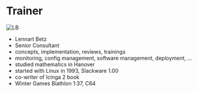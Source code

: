 <!SLIDE noprint smbullets>

# Trainer
<img id="staff" src="/global/_images/netways/staff/LB.jpg" alt="LB">

* Lennart Betz
 * Senior Consultant
 * concepts, implementation, reviews, trainings
 * monitoring, config management, software management, deployment, ...
* studied mathematics in Hanover
* started with Linux in 1993, Slackware 1.00
* co-writer of Icinga 2 book
* Winter Games Biathlon 1:37, C64
